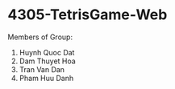 # 4305-TetrisGame-Web
Members of Group:
1. Huynh Quoc Dat
2. Dam Thuyet Hoa
3. Tran Van Dan
4. Pham Huu Danh
